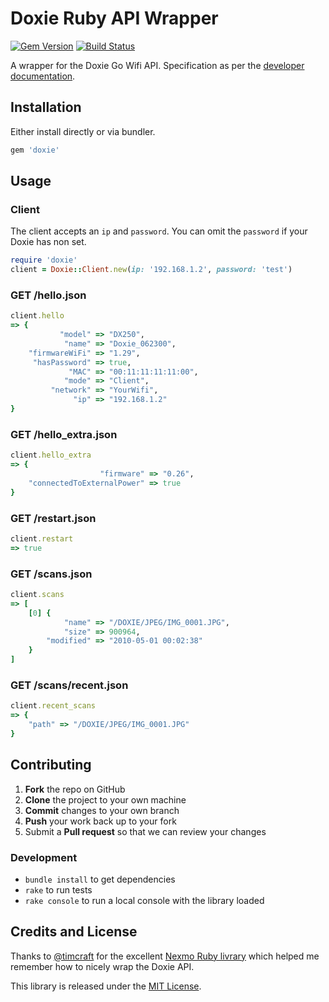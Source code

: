 # Doxie Ruby API Wrapper

[![Gem Version](https://badge.fury.io/rb/doxie.svg)](https://badge.fury.io/rb/doxie) [![Build Status](https://travis-ci.org/cbetta/doxie.svg?branch=master)](https://travis-ci.org/cbetta/doxie)

A wrapper for the Doxie Go Wifi API. Specification as per the [developer documentation](http://help.getdoxie.com/content/doxiego/05-advanced/03-wifi/04-api/Doxie-API-Developer-Guide.pdf).

## Installation

Either install directly or via bundler.

```rb
gem 'doxie'
```

## Usage

### Client

The client accepts an `ip` and `password`. You can omit the `password` if your Doxie has non set.

```rb
require 'doxie'
client = Doxie::Client.new(ip: '192.168.1.2', password: 'test')
```

### GET /hello.json

```rb
client.hello
=> {
           "model" => "DX250",
            "name" => "Doxie_062300",
    "firmwareWiFi" => "1.29",
     "hasPassword" => true,
             "MAC" => "00:11:11:11:11:00",
            "mode" => "Client",
         "network" => "YourWifi",
              "ip" => "192.168.1.2"
}
```

### GET /hello_extra.json

```rb
client.hello_extra
=> {
                    "firmware" => "0.26",
    "connectedToExternalPower" => true
}
```

### GET /restart.json

```rb
client.restart
=> true
```

### GET /scans.json

```rb
client.scans
=> [
    [0] {
            "name" => "/DOXIE/JPEG/IMG_0001.JPG",
            "size" => 900964,
        "modified" => "2010-05-01 00:02:38"
    }
]
```


### GET /scans/recent.json

```rb
client.recent_scans
=> {
    "path" => "/DOXIE/JPEG/IMG_0001.JPG"
}
```

## Contributing

 1. **Fork** the repo on GitHub
 2. **Clone** the project to your own machine
 3. **Commit** changes to your own branch
 4. **Push** your work back up to your fork
 5. Submit a **Pull request** so that we can review your changes

### Development

* `bundle install` to get dependencies
* `rake` to run tests
* `rake console` to run a local console with the library loaded

## Credits and License

Thanks to [@timcraft](https://github.com/timcraft) for the excellent [Nexmo Ruby livrary](https://github.com/Nexmo/nexmo-ruby) which helped me remember how to nicely wrap the Doxie API.

This library is released under the [MIT License](LICENSE).
